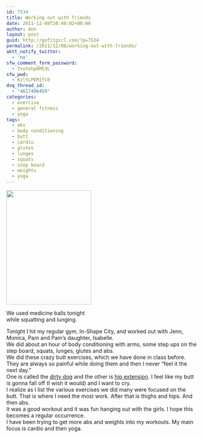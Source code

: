 ```yaml
---
id: 7534
title: Working out with friends
date: 2011-12-08T20:49:02+00:00
author: Ann
layout: post
guid: http://gofitgirl.com/?p=7534
permalink: /2011/12/08/working-out-with-friends/
aktt_notify_twitter:
  - 'no'
sfw_comment_form_password:
  - fxuYohp8M53L
sfw_pwd:
  - KzltLPEMIfC0
dsq_thread_id:
  - "4617496459"
categories:
  - exercise
  - general fitness
  - yoga
tags:
  - abs
  - body conditioning
  - butt
  - cardio
  - glutes
  - lunges
  - squats
  - step board
  - weights
  - yoga
---
```

<div id="attachment_7545" style="width: 233px" class="wp-caption alignleft">
  <a href="http://gofitgirl.com/blog/wp-content/uploads/2011/12/medicine-ball22.jpg"><img class="size-medium wp-image-7545" title="medicine ball2" src="http://gofitgirl.com/blog/wp-content/uploads/2011/12/medicine-ball22-223x300.jpg" alt="" width="223" height="300" /></a>
  
  <p class="wp-caption-text">
    We used medicine balls tonight while squatting and lunging.
  </p>
</div>

  
Tonight I hit my regular gym, In-Shape City, and worked out with Jenn, Monica, Pam and Pam&#8217;s daughter, Isabelle.  
We did about an hour of body conditioning with arms, some step ups on the step board, squats, lunges, glutes and abs.  
We did these crazy butt exercises, which we have done in class before. They are always so painful while doing them and then I never &#8220;feel it the next day.&#8221;  
One is called the [dirty dog](http://2.bp.blogspot.com/-joFCAMF54K8/TfspIcYXO7I/AAAAAAAACi4/J0u5ZExPWB4/s1600/12.jpg) and the other is [hip extension](http://static.howstuffworks.com/gif/leg-exercises-21.jpg). I feel like my butt is gonna fall off (I wish it would) and I want to cry.  
I realize as I list the various exercises we did many were focused on the butt. That is where I need the most work. After that is thighs and hips. And then abs.  
It was a good workout and it was fun hanging out with the girls. I hope this becomes a regular occurrence.  
I have been trying to get more abs and weights into my workouts. My main focus is cardio and then yoga.